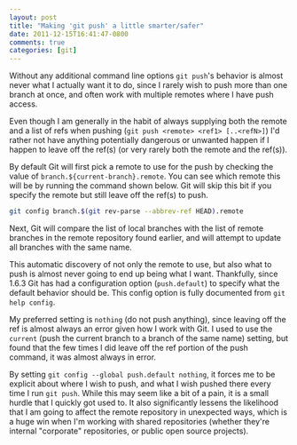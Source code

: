 ```yaml
---
layout: post
title: "Making 'git push' a little smarter/safer"
date: 2011-12-15T16:41:47-0800
comments: true
categories: [git]
---
```


Without any additional command line options `git push`'s behavior is
almost never what I actually want it to do, since I rarely wish to
push more than one branch at once, and often work with multiple
remotes where I have push access.

Even though I am generally in the habit of always supplying both the
remote and a list of refs when pushing (`git push <remote> <ref1> [..<refN>]`)
I'd rather not have anything potentially dangerous or unwanted happen
if I happen to leave off the ref(s) (or very rarely both the remote and
the ref(s)).

<!--more-->

By default Git will first pick a remote to use for the push by
checking the value of `branch.${current-branch}.remote`.  You can see
which remote this will be by running the command shown below.  Git
will skip this bit if you specify the remote but still leave off the
ref(s) to push.


``` bash Show the default push remote for current branch
git config branch.$(git rev-parse --abbrev-ref HEAD).remote
```

Next, Git will compare the list of local branches with the list of remote
branches in the remote repository found earlier, and will attempt to
update all branches with the same name.

This automatic discovery of not only the remote to use, but also what
to push is almost never going to end up being what I want.
Thankfully, since 1.6.3 Git has had a configuration option
(`push.default`) to specify what the default behavior should be.  This
config option is fully documented from `git help config`.

My preferred setting is `nothing` (do not push anything), since
leaving off the ref is almost always an error given how I work with
Git.  I used to use the `current` (push the current branch to a branch
of the same name) setting, but found that the few times I did leave
off the ref portion of the push command, it was almost always in
error.

By setting `git config --global push.default nothing`, it forces me to
be explicit about where I wish to push, and what I wish pushed there
every time I run `git push`.  While this may seem like a bit of a
pain, it is a small hurdle that I quickly got used to.  It also
significantly lessens the likelihood that I am going to affect the
remote repository in unexpected ways, which is a huge win when I'm
working with shared repositories (whether they're internal "corporate"
repositories, or public open source projects).
